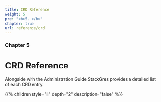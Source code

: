 ```yaml
---
title: CRD Reference
weight: 5
pre: "<b>5. </b>"
chapter: true
url: reference/crd
---
```


### Chapter 5

# CRD Reference

Alongside with the Administration Guide StackGres provides a detailed list of each CRD entry.

{{% children style="li" depth="2" description="false" %}}